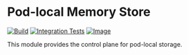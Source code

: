 <!--
SPDX-FileCopyrightText: 2023-present Intel Corporation
SPDX-License-Identifier: Apache-2.0
-->

# Pod-local Memory Store

[![Build](https://img.shields.io/github/actions/workflow/status/atomix/atomix/stores-pod-memory-verify.yml)](https://github.com/atomix/atomix/actions/workflows/stores-pod-memory-verify.yml)
[![Integration Tests](https://img.shields.io/github/actions/workflow/status/atomix/atomix/stores-pod-memory-test.yml?label=integration%20tests)](https://github.com/atomix/atomix/actions/workflows/stores-pod-memory-test.yml)
[![Image](https://img.shields.io/docker/v/atomix/pod-memory-controller?label=release)](https://hub.docker.com/repository/docker/atomix/pod-memory-controller)

This module provides the control plane for pod-local storage.
